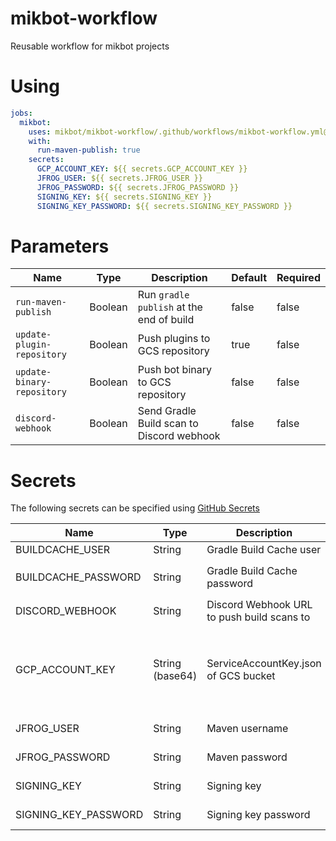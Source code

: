 # mikbot-workflow

Reusable workflow for mikbot projects

# Using

```yml
jobs:
  mikbot:
    uses: mikbot/mikbot-workflow/.github/workflows/mikbot-workflow.yml@v1.0.5
    with:
      run-maven-publish: true
    secrets:
      GCP_ACCOUNT_KEY: ${{ secrets.GCP_ACCOUNT_KEY }}
      JFROG_USER: ${{ secrets.JFROG_USER }}
      JFROG_PASSWORD: ${{ secrets.JFROG_PASSWORD }}
      SIGNING_KEY: ${{ secrets.SIGNING_KEY }}
      SIGNING_KEY_PASSWORD: ${{ secrets.SIGNING_KEY_PASSWORD }}
```

# Parameters

| Name                       | Type    | Description                               | Default | Required |
|----------------------------|---------|-------------------------------------------|---------|----------|
| `run-maven-publish`        | Boolean | Run `gradle publish` at the end of build  | false   | false    |
| `update-plugin-repository` | Boolean | Push plugins to GCS repository            | true    | false    |
| `update-binary-repository` | Boolean | Push bot binary to GCS repository         | false   | false    |
| `discord-webhook`          | Boolean | Send Gradle Build scan to Discord webhook | false   | false    |

# Secrets

The following secrets can be specified
using [GitHub Secrets](https://docs.github.com/de/actions/security-guides/encrypted-secrets)

| Name                 | Type            | Description                                | Default | Required                                                            |
|----------------------|-----------------|--------------------------------------------|---------|---------------------------------------------------------------------|
| BUILDCACHE_USER      | String          | Gradle Build Cache user                    | null    | false                                                               |
| BUILDCACHE_PASSWORD  | String          | Gradle Build Cache password                | null    | if `BUILDCACHE_USER` is specified                                   |
| DISCORD_WEBHOOK      | String          | Discord Webhook URL to push build scans to | null    | if `discord-webhook` is true                                        |
| GCP_ACCOUNT_KEY      | String (base64) | ServiceAccountKey.json of GCS bucket       | null    | if `update-plugin-repository` or `update-binary-repository  is true |
| JFROG_USER           | String          | Maven username                             | null    | if `run-maven-publish` is true                                      |
| JFROG_PASSWORD       | String          | Maven password                             | null    | if `run-maven-publish` is true                                      |
| SIGNING_KEY          | String          | Signing key                                | null    | if `run-maven-publish` is true                                      |
| SIGNING_KEY_PASSWORD | String          | Signing key password                       | null    | if `run-maven-publish` is true                                      |
